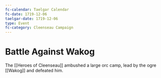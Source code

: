 ```yaml
---
fc-calendar: Taelgar Calendar
fc-date: 1719-12-06
taelgar-date: 1719-12-06
type: Event
fc-category: Cleenseau Campaign
---
```


# Battle Against Wakog

The [[Heroes of Cleenseau]] ambushed a large orc camp, lead by the ogre [[Wakog]] and defeated him.